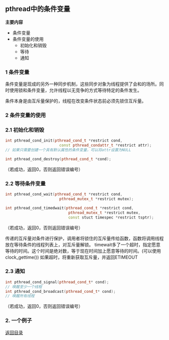 ## pthread中的条件变量

**主要内容**
- 条件变量
- 条件变量的使用
  - 初始化和销毁
  - 等待
  - 通知

### 1 条件变量

  条件变量是现成的另外一种同步机制，这些同步对象为线程提供了会和的场所。同时使用锁和条件变量，允许线程以无竞争的方式等待特定的条件发生。

  条件本身是由互斥量保护的，线程在改变条件状态前必须先锁住互斥量。

### 2 条件变量的使用
### 2.1 初始化和销毁
```cpp
int pthread_cond_init(pthread_cond_t *restrict cond,
                        const pthread_condattr_t *restrict attr);
// 如果只需要创建一个具有默认属性的条件变量，可以将attr设置为NULL

int pthread_cond_destroy(pthread_cond_t *cond);
```
（若成功，返回0，否则返回错误编号）

### 2.2 等待条件变量
```cpp
int pthread_cond_wait(pthread_cond_t *restrict cond, 
                        pthread_mutex_t *restrict mutex);

int pthread_cond_timedwait(pthread_cond_t *restrict cond,
                            pthread_mutex_t *restrict mutex,
                            const stuct timespec *restrict tsptr);
```
（若成功，返回0，否则返回错误编号）

传递的互斥量对条件进行保护，调用者将锁住的互斥量传给函数，函数将调用线程放在等待条件的线程列表上，对互斥量解锁。
timewait多了一个超时，指定愿意等待的时间。这个时间是绝对数，等于现在时间加上愿意等待的时间。(可以使用clock_gettime())
如果超时，将重新获取互斥量，并返回ETIMEOUT

### 2.3 通知
```cpp
int pthread_cond_signal(pthread_cond_t* cond);
// 唤醒至少一个线程
int pthread_cond_broadcast(pthread_cond_t* cond);
// 唤醒所有线程
```
（若成功，返回0，否则返回错误编号）

### 2. 一个例子


[返回目录](../contents.md)
